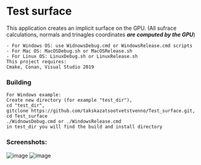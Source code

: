 # Test surface

This application creates an implicit surface on the GPU.
(All sufrace calculations, normals and trinagles coordinates _**are computed by the GPU**_)
```
- For Windows OS: use WidnowsDebug.cmd or WindowsRelease.cmd scripts
- For Mac OS: MacOSDebug.sh or MacOSRelease.sh
- For Linux OS: LinuxDebug.sh or LinuxRelease.sh
This project requires:
Cmake, Conan, Visual Studio 2019
```
### Building
```
For Windows example: 
Create new directory (for example "test_dir"),
cd "test_dir", 
gitclone https://github.com/takskazatsootvetstvenno/Test_surface.git,
cd Test_surface
./WidnowsDebug.cmd or ./WindowsRelease.cmd
in test_dir you will find the build and install directory
```
### Screenshots:
![image](https://user-images.githubusercontent.com/47656611/164487117-c88e48fb-154a-403d-a1a0-f3ac52774867.png)
![image](https://user-images.githubusercontent.com/47656611/164487273-e462a69e-5cbf-4183-8c78-cf67707a98fe.png)

